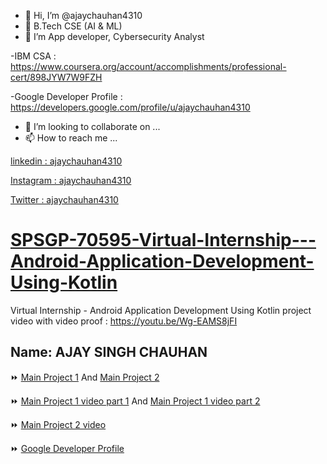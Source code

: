 - 👋 Hi, I’m @ajaychauhan4310
- 👀 B.Tech CSE (AI & ML)
- 🌱 I’m App developer, Cybersecurity Analyst

-IBM CSA : https://www.coursera.org/account/accomplishments/professional-cert/898JYW7W9FZH

-Google Developer Profile : https://developers.google.com/profile/u/ajaychauhan4310
- 💞️ I’m looking to collaborate on ...
- 📫 How to reach me ...

[linkedin : ajaychauhan4310](https://www.linkedin.com/in/ajaychauhan4310)

[Instagram : ajaychauhan4310](https://www.instagram.com/ajaychauhan4310/)

[Twitter : ajaychauhan4310](https://www.twitter.com/ajaychauhan4310)

# [SPSGP-70595-Virtual-Internship---Android-Application-Development-Using-Kotlin](https://github.com/smartinternz02/SPSGP-70595-Virtual-Internship---Android-Application-Development-Using-Kotlin)
Virtual Internship - Android Application Development Using Kotlin
project video with video proof :  https://youtu.be/Wg-EAMS8jFI


## Name: AJAY SINGH CHAUHAN

⏩ [Main Project 1](https://github.com/smartinternz02/SPSGP-70595-Virtual-Internship---Android-Application-Development-Using-Kotlin/tree/main/01%20Main%20Project%201%20%5BNearby%20Places%20App%5D)  And [Main Project 2](https://github.com/smartinternz02/SPSGP-70595-Virtual-Internship---Android-Application-Development-Using-Kotlin/tree/main/02%20Main%20Project%202%20%5BGroceryApp%5D)

⏩ [Main Project 1 video part 1](https://youtu.be/fE43oTb9KrA)  And [Main Project 1 video part 2](https://youtu.be/UlcAZZD_F0E)

⏩ [Main Project 2 video](https://youtu.be/MfMLYjMIMwY)

⏩ [Google Developer Profile](https://developers.google.com/profile/u/ajaychauhan4310)




<!---

--->
